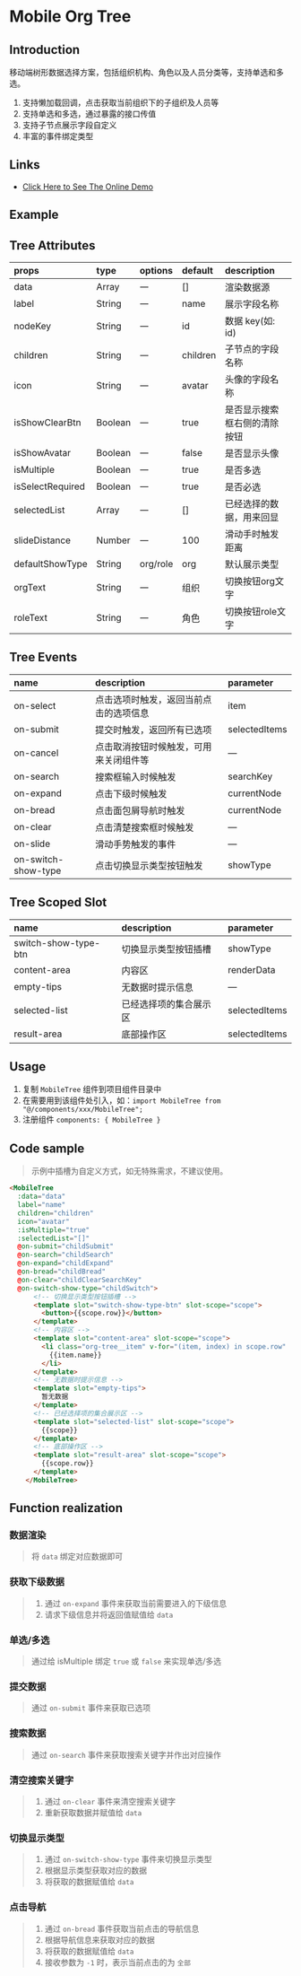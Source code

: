 # Mobile Org Tree

## Introduction

移动端树形数据选择方案，包括组织机构、角色以及人员分类等，支持单选和多选。

1. 支持懒加载回调，点击获取当前组织下的子组织及人员等
2. 支持单选和多选，通过暴露的接口传值
3. 支持子节点展示字段自定义
4. 丰富的事件绑定类型

## Links

* [Click Here to See The Online Demo](https://stefan-ysh.github.io/mobile_tree/)
<!-- * [Click Here to See The Online Docs](https://stefan-ysh.github.io/mobile_tree_guide/) -->

## Example

## Tree Attributes

| props            | type    | options  | default  | description                  |
| :--------------- | :------ | :------- | :------- | :--------------------------- |
| data             | Array   | 一       | []       | 渲染数据源                   |
| label            | String  | 一       | name     | 展示字段名称                 |
| nodeKey          | String  | 一       | id       | 数据 key(如: id)             |
| children         | String  | 一       | children | 子节点的字段名称             |
| icon             | String  | 一       | avatar   | 头像的字段名称               |
| isShowClearBtn   | Boolean | 一       | true     | 是否显示搜索框右侧的清除按钮 |
| isShowAvatar     | Boolean | 一       | false    | 是否显示头像                 |
| isMultiple       | Boolean | 一       | true     | 是否多选                     |
| isSelectRequired | Boolean | 一       | true     | 是否必选                     |
| selectedList     | Array   | 一       | []       | 已经选择的数据，用来回显     |
| slideDistance    | Number  | 一       | 100      | 滑动手时触发距离             |
| defaultShowType  | String  | org/role | org      | 默认展示类型                 |
| orgText          | String  | 一       | 组织     | 切换按钮org文字              |
| roleText         | String  | 一       | 角色     | 切换按钮role文字             |

## Tree Events

| name                | description                            | parameter     |
| :------------------ | :------------------------------------- | :------------ |
| on-select           | 点击选项时触发，返回当前点击的选项信息 | item          |
| on-submit           | 提交时触发，返回所有已选项             | selectedItems |
| on-cancel           | 点击取消按钮时候触发，可用来关闭组件等 | —             |
| on-search           | 搜索框输入时候触发                     | searchKey     |
| on-expand           | 点击下级时候触发                       | currentNode   |
| on-bread            | 点击面包屑导航时触发                   | currentNode   |
| on-clear            | 点击清楚搜索框时候触发                 | —             |
| on-slide            | 滑动手势触发的事件                     | —             |
| on-switch-show-type | 点击切换显示类型按钮触发               | showType      |

## Tree Scoped Slot

| name                 | description            | parameter     |
| :------------------- | :--------------------- | :------------ |
| switch-show-type-btn | 切换显示类型按钮插槽   | showType      |
| content-area         | 内容区                 | renderData    |
| empty-tips           | 无数据时提示信息       | —             |
| selected-list        | 已经选择项的集合展示区 | selectedItems |
| result-area          | 底部操作区             | selectedItems |

## Usage

1. 复制 `MobileTree` 组件到项目组件目录中
2. 在需要用到该组件处引入，如：`import MobileTree from "@/components/xxx/MobileTree";`
3. 注册组件 `components: { MobileTree }`

## Code sample

> 示例中插槽为自定义方式，如无特殊需求，不建议使用。

```html
<MobileTree
  :data="data"
  label="name"
  children="children"
  icon="avatar"
  :isMultiple="true"
  :selectedList="[]"
  @on-submit="childSubmit"
  @on-search="childSearch"
  @on-expand="childExpand"
  @on-bread="childBread"
  @on-clear="childClearSearchKey"
  @on-switch-show-type="childSwitch">
      <!-- 切换显示类型按钮插槽 -->
      <template slot="switch-show-type-btn" slot-scope="scope">
        <button>{{scope.row}}</button>
      </template>
      <!-- 内容区 -->
      <template slot="content-area" slot-scope="scope">
        <li class="org-tree__item" v-for="(item, index) in scope.row" :key="index">
          {{item.name}}
        </li>
      </template>
      <!-- 无数据时提示信息 -->
      <template slot="empty-tips">
        暂无数据
      </template>
      <!-- 已经选择项的集合展示区 -->
      <template slot="selected-list" slot-scope="scope">
        {{scope}}
      </template>
      <!-- 底部操作区 -->
      <template slot="result-area" slot-scope="scope">
        {{scope.row}}
      </template>
    </MobileTree>
```

## Function realization

### 数据渲染

> 将 `data` 绑定对应数据即可

### 获取下级数据

>1. 通过 `on-expand` 事件来获取当前需要进入的下级信息
>2. 请求下级信息并将返回值赋值给 `data`

### 单选/多选

>通过给 isMultiple 绑定 `true` 或 `false` 来实现单选/多选

### 提交数据

>通过 `on-submit` 事件来获取已选项

### 搜索数据

>通过 `on-search` 事件来获取搜索关键字并作出对应操作

### 清空搜索关键字

>1. 通过 `on-clear` 事件来清空搜索关键字
>2. 重新获取数据并赋值给 `data`

### 切换显示类型

>1. 通过 `on-switch-show-type` 事件来切换显示类型
>2. 根据显示类型获取对应的数据
>3. 将获取的数据赋值给 `data`

### 点击导航

>1. 通过 `on-bread` 事件获取当前点击的导航信息
>2. 根据导航信息来获取对应的数据
>3. 将获取的数据赋值给 `data`
>4. 接收参数为 `-1` 时，表示当前点击的为 `全部`
